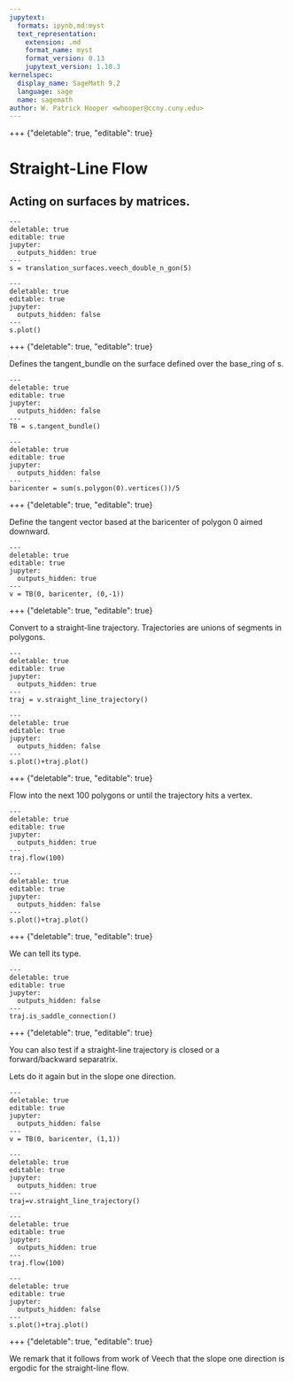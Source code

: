 ```yaml
---
jupytext:
  formats: ipynb,md:myst
  text_representation:
    extension: .md
    format_name: myst
    format_version: 0.13
    jupytext_version: 1.10.3
kernelspec:
  display_name: SageMath 9.2
  language: sage
  name: sagemath
author: W. Patrick Hooper <whooper@ccny.cuny.edu>
---
```


+++ {"deletable": true, "editable": true}

# Straight-Line Flow

## Acting on surfaces by matrices.

```{code-cell} ipython3
---
deletable: true
editable: true
jupyter:
  outputs_hidden: true
---
s = translation_surfaces.veech_double_n_gon(5)
```

```{code-cell} ipython3
---
deletable: true
editable: true
jupyter:
  outputs_hidden: false
---
s.plot()
```

+++ {"deletable": true, "editable": true}

Defines the tangent_bundle on the surface defined over the base_ring of s.

```{code-cell} ipython3
---
deletable: true
editable: true
jupyter:
  outputs_hidden: false
---
TB = s.tangent_bundle()
```

```{code-cell} ipython3
---
deletable: true
editable: true
jupyter:
  outputs_hidden: false
---
baricenter = sum(s.polygon(0).vertices())/5
```

+++ {"deletable": true, "editable": true}

Define the tangent vector based at the baricenter of polygon 0 aimed downward.

```{code-cell} ipython3
---
deletable: true
editable: true
jupyter:
  outputs_hidden: true
---
v = TB(0, baricenter, (0,-1))
```

+++ {"deletable": true, "editable": true}

Convert to a straight-line trajectory. Trajectories are unions of segments in polygons.

```{code-cell} ipython3
---
deletable: true
editable: true
jupyter:
  outputs_hidden: true
---
traj = v.straight_line_trajectory()
```

```{code-cell} ipython3
---
deletable: true
editable: true
jupyter:
  outputs_hidden: false
---
s.plot()+traj.plot()
```

+++ {"deletable": true, "editable": true}

Flow into the next $100$ polygons or until the trajectory hits a vertex.

```{code-cell} ipython3
---
deletable: true
editable: true
jupyter:
  outputs_hidden: true
---
traj.flow(100)
```

```{code-cell} ipython3
---
deletable: true
editable: true
jupyter:
  outputs_hidden: false
---
s.plot()+traj.plot()
```

+++ {"deletable": true, "editable": true}

We can tell its type.

```{code-cell} ipython3
---
deletable: true
editable: true
jupyter:
  outputs_hidden: false
---
traj.is_saddle_connection()
```

+++ {"deletable": true, "editable": true}

You can also test if a straight-line trajectory is closed or a forward/backward separatrix.

Lets do it again but in the slope one direction.

```{code-cell} ipython3
---
deletable: true
editable: true
jupyter:
  outputs_hidden: false
---
v = TB(0, baricenter, (1,1))
```

```{code-cell} ipython3
---
deletable: true
editable: true
jupyter:
  outputs_hidden: true
---
traj=v.straight_line_trajectory()
```

```{code-cell} ipython3
---
deletable: true
editable: true
jupyter:
  outputs_hidden: true
---
traj.flow(100)
```

```{code-cell} ipython3
---
deletable: true
editable: true
jupyter:
  outputs_hidden: false
---
s.plot()+traj.plot()
```

+++ {"deletable": true, "editable": true}

We remark that it follows from work of Veech that the slope one direction is ergodic for the straight-line flow.
